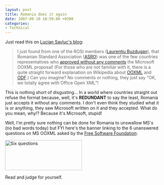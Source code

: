 ```yaml
---
layout: post
title: Romania does it again
date: 2007-09-10 10:59:00 +0200
categories:
- Technical
---
```

Just read this on <a href="http://www.cianblog.com/">Lucian Savluc's blog</a>:

<blockquote>I just found from one of the ROSI members (<a href="http://www.rolix.org/">Laurentiu Buzdugan</a>), that Romanian Standard Association (<a href="http://www.asro.ro/">ASRO</a>) was one of the few countries representatives who <a href="http://www.groklaw.net/article.php?story=20070904082606181">approved without any comments</a> the Microsoft OOXML proposal! (For those who are not familiar with it, there is a quite straight forward explanation on Wikipedia about <a href="http://en.wikipedia.org/wiki/OOXML">OOXML</a> and <a href="http://en.wikipedia.org/wiki/OpenDocument">ODF</a>.) Can you imagine? No comments or nothing, they just say “OK, we totally agree with Office Open XML”!</p></blockquote>
This is nothing short of disgusting... In a world where countries straight out refuse the format because, well, it's <b>REDUNDANT</b> to say the least, Romania just accepts it without any comments. I don't even think they studied what it is or anything, they saw Microsoft written on it and they accepted. What do you mean, why!? Because it's Microsoft, stupid!

Well, I'm pretty sure nothing can be done for Romania to unswallow MS's (no bad words today) but FYI here's the banner linking to the 6 unanswered questions on MS OOXML asked by the <a href="http://fsfeurope.org/">Free Software Foundation</a>:

<a href="http://fsfeurope.org/documents/msooxml-questions"><img src="http://fsfeurope.org/graphics/msooxml_small.png" width="250" height="98" border="0" alt="Six questions"/></a>

Read and judge for yourself.
